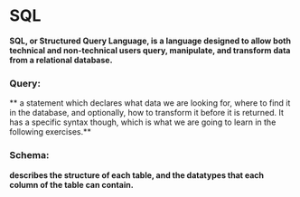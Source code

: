 # SQL

**SQL, or Structured Query Language, is a language designed to allow both technical and non-technical users query, manipulate, and transform data from a relational database.**

### Query:

** a statement which declares what data we are looking for, where to find it in the database, and optionally, how to transform it before it is returned. It has a specific syntax though, which is what we are going to learn in the following exercises.**

### Schema:

**describes the structure of each table, and the datatypes that each column of the table can contain.**
